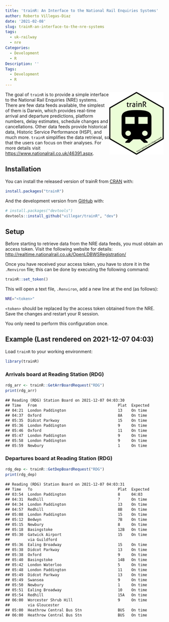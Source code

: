 ```yaml
---
title: 'trainR: An Interface to the National Rail Enquiries Systems'
author: Roberto Villegas-Diaz
date: '2021-02-08'
slug: trainR-an-interface-to-the-nre-systems
tags:
  - uk-railway
  - nre
Categories:
  - Development
  - R
Description: ''
Tags:
  - Development
  - R
---
```


<img src="https://raw.githubusercontent.com/villegar/trainR/main/inst/images/logo.png" alt="logo" align="right" height=200px/>

The goal of `trainR` is to provide a simple interface to the 
National Rail Enquiries (NRE) systems. There are few data feeds 
available, the simplest of them is Darwin, which provides real-time 
arrival and departure predictions, platform numbers, delay estimates, 
schedule changes and cancellations. Other data feeds provide historical 
data, Historic Service Performance (HSP), and much more. `trainR` 
simplifies the data retrieval, so that the users can focus on their 
analyses. For more details visit 
https://www.nationalrail.co.uk/46391.aspx.

## Installation

You can install the released version of trainR from [CRAN](https://CRAN.R-project.org) with:

``` r
install.packages("trainR")
```

And the development version from [GitHub](https://github.com/) with:

``` r
# install.packages("devtools")
devtools::install_github("villegar/trainR", "dev")
```

## Setup
Before starting to retrieve data from the NRE data feeds, you must obtain an access token. 
Visit the following website for details: http://realtime.nationalrail.co.uk/OpenLDBWSRegistration/

Once you have received your access token, you have to store it in the `.Renviron` file; this can be 
done by executing the following command:


```r
trainR::set_token()
```

This will open a text file, `.Renviron`, add a new line at the end (as follows):

```bash
NRE="<token>"
```

`<token>` should be replaced by the access token obtained from the NRE. Save the changes and restart 
your R session.

You only need to perform this configuration once.

## Example (Last rendered on 2021-12-07 04:03)

Load `trainR` to your working environment:

```r
library(trainR)
```

### Arrivals board at Reading Station (RDG)


```r
rdg_arr <- trainR::GetArrBoardRequest("RDG")
print(rdg_arr)
```

```
## Reading (RDG) Station Board on 2021-12-07 04:03:30
## Time   From                                    Plat  Expected
## 04:21  London Paddington                       13    On time
## 04:37  Oxford                                  8A    On time
## 05:35  Didcot Parkway                          15    On time
## 05:36  London Paddington                       9     On time
## 05:46  Oxford                                  11    On time
## 05:47  London Paddington                       9     On time
## 05:58  London Paddington                       9     On time
## 05:59  Newbury                                 1     On time
```

### Departures board at Reading Station (RDG)


```r
rdg_dep <- trainR::GetDepBoardRequest("RDG")
print(rdg_dep)
```

```
## Reading (RDG) Station Board on 2021-12-07 04:03:31
## Time   To                                      Plat  Expected
## 03:54  London Paddington                       8     04:03
## 04:31  Redhill                                 7     On time
## 04:34  London Paddington                       13    On time
## 04:57  Redhill                                 8B    On time
## 05:08  London Paddington                       15    On time
## 05:12  Bedwyn                                  7B    On time
## 05:15  Newbury                                 8     On time
## 05:18  Basingstoke                             12B   On time
## 05:30  Gatwick Airport                         15    On time
##        via Guildford                           
## 05:36  Ealing Broadway                         15    On time
## 05:38  Didcot Parkway                          13    On time
## 05:38  Oxford                                  9     On time
## 05:40  Basingstoke                             14B   On time
## 05:42  London Waterloo                         5     On time
## 05:48  London Paddington                       11    On time
## 05:49  Didcot Parkway                          13    On time
## 05:49  Swansea                                 9     On time
## 05:50  Newbury                                 1     On time
## 05:51  Ealing Broadway                         10    On time
## 05:54  Redhill                                 15A   On time
## 06:00  Worcester Shrub Hill                    9     On time
##        via Gloucester                          
## 05:00  Heathrow Central Bus Stn                BUS   On time
## 06:00  Heathrow Central Bus Stn                BUS   On time
```
